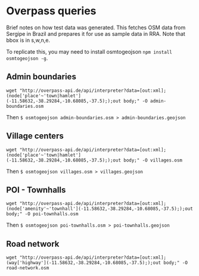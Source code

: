 # Overpass queries

Brief notes on how test data was generated. This fetches OSM data from Sergipe in Brazil and prepares it for use as sample data in RRA.
Note that bbox is in s,w,n,e.

To replicate this, you may need to install osmtogeojson `npm install osmtogeojson -g`.

## Admin boundaries

```
wget "http://overpass-api.de/api/interpreter?data=[out:xml];(node['place'~'town|hamlet'](-11.58632,-38.29284,-10.68085,-37.5););out body;" -O admin-boundaries.osm
```

Then `$ osmtogeojson admin-boundaries.osm > admin-boundaries.geojson`

## Village centers

```
wget "http://overpass-api.de/api/interpreter?data=[out:xml];(node['place'~'town|hamlet'](-11.58632,-38.29284,-10.68085,-37.5););out body;" -O villages.osm
```

Then `$ osmtogeojson villages.osm > villages.geojson`

## POI - Townhalls

```
wget "http://overpass-api.de/api/interpreter?data=[out:xml];(node['amenity'~'townhall'](-11.58632,-38.29284,-10.68085,-37.5););out body;" -O poi-townhalls.osm
```

Then `$ osmtogeojson poi-townhalls.osm > poi-townhalls.geojson`

## Road network

```
wget "http://overpass-api.de/api/interpreter?data=[out:xml];(way['highway'](-11.58632,-38.29284,-10.68085,-37.5););out body;" -O road-network.osm
```